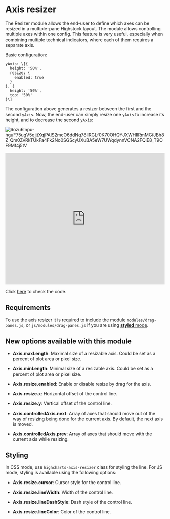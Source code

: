Axis resizer
===

The Resizer module allows the end-user to define which axes can be resized in a multiple-pane Highstock layout. The module allows controlling multiple axes within one config. This feature is very useful, especially when combining multiple technical indicators, where each of them requires a separate axis.

Basic configuration:

    
    yAxis: \[{
      height: '50%',
      resize: {
        enabled: true
      }
    }, {
      height: '50%',
      top: '50%'
    }\]
    

The configuration above generates a resizer between the first and the second `yAxis`. Now, the end-user can simply resize one `yAxis` to increase its height, and to decrease the second `yAxis`:

![6ozu6lnpu-hguF75ugV5qjjtXqjPAlS2mcO6ddNq78llRGLf0K70OHQYJXWHIlRmMGfJBh8Z_Qm0ZvRkTUkFa4Fk2No0SGScyUXuBA5eW7UWqdynnVCNA2FQiE8_T9OF9Mf4j5tV](https://lh5.googleusercontent.com/6ozu6lnpu-hguF75ugV5qjjtXqjPAlS2mcO6ddNq78llRGLf0K70OHQYJXWHIlRmMGfJBh8Z_Qm0ZvRkTUkFa4Fk2No0SGScyUXuBA5eW7UWqdynnVCNA2FQiE8_T9OF9Mf4j5tV)

<iframe width="320" height="240" style="width: 100%; height: 416px; border: none;" src=https://www.highcharts.com/samples/view.php?path=stock/demo/candlestick-and-volume></iframe>

Click [here](http://jsfiddle.net/gh/get/library/pure/highcharts/highcharts/tree/master/samples/stock/demo/candlestick-and-volume/) to check the code.

Requirements
------------

To use the axis resizer it is required to include the module `modules/drag-panes.js`, or `js/modules/drag-panes.js` if you are using [**styled** mode](docs/chart-design-and-style/style-by-css).

New options available with this module
--------------------------------------

*   **Axis.maxLength**: Maximal size of a resizable axis. Could be set as a percent of plot area or pixel size.
    
*   **Axis.minLength**: Minimal size of a resizable axis. Could be set as a percent of plot area or pixel size.
    
*   **Axis.resize.enabled**: Enable or disable resize by drag for the axis.
    
*   **Axis.resize.x**: Horizontal offset of the control line.
    
*   **Axis.resize.y**: Vertical offset of the control line.
    
*   **Axis.controlledAxis.next**: Array of axes that should move out of the way of resizing being done for the current axis. By default, the next axis is moved.
    
*   **Axis.controlledAxis.prev**: Array of axes that should move with the current axis while resizing.
    

Styling
-------

In CSS mode, use `highcharts-axis-resizer` class for styling the line. For JS mode, styling is available using the following options:

*   **Axis.resize.cursor**: Cursor style for the control line.
    
*   **Axis.resize.lineWidth**: Width of the control line.
    
*   **Axis.resize.lineDashStyle**: Dash style of the control line.
    
*   **Axis.resize.lineColor**: Color of the control line.

